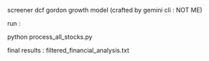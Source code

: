 screener dcf gordon growth model (crafted by gemini cli : NOT ME)


run :

python process_all_stocks.py

final results : filtered_financial_analysis.txt